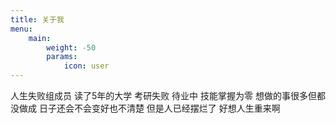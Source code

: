 ```yaml
---
title: 关于我
menu:
    main: 
        weight: -50
        params:
            icon: user
---
```

人生失败组成员
读了5年的大学
考研失败
待业中
技能掌握为零
想做的事很多但都没做成
日子还会不会变好也不清楚
但是人已经摆烂了
好想人生重来啊
